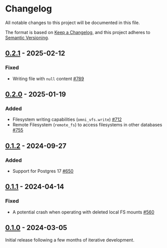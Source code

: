 # Changelog

All notable changes to this project will be documented in this file.

The format is based on [Keep a Changelog](https://keepachangelog.com/en/1.0.0/), and this project adheres
to [Semantic Versioning](https://semver.org/spec/v2.0.0.html).

## [0.2.1] - 2025-02-12

### Fixed

* Writing file with `null` content [#789](https://github.com/omnigres/omnigres/pull/789)

## [0.2.0] - 2025-01-19

### Added

* Filesystem writing capabilities (`omni_vfs.write`) [#712](https://github.com/omnigres/omnigres/pull/712)
* Remote Filesystem (`remote_fs`) to access filesystems in other databases [#755](https://github.com/omnigres/omnigres/pull/755)

## [0.1.2] - 2024-09-27

### Added

* Support for Postgres 17 [#650](https://github.com/omnigres/omnigres/pull/650)

## [0.1.1] - 2024-04-14

### Fixed

* A potential crash when operating with deleted local FS mounts [#560](https://github.com/omnigres/omnigres/pull/560)

## [0.1.0] - 2024-03-05

Initial release following a few months of iterative development.

[Unreleased]: https://github.com/omnigres/omnigres/commits/next/omni_httpd

[0.1.0]: [https://github.com/omnigres/omnigres/pull/511]

[0.1.1]: [https://github.com/omnigres/omnigres/pull/559]

[0.1.2]: [https://github.com/omnigres/omnigres/pull/650]

[0.2.0]: [https://github.com/omnigres/omnigres/pull/710]

[0.2.1]: [https://github.com/omnigres/omnigres/pull/789]
